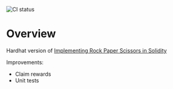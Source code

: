![CI status](https://github.com/glinda93/solidity-rock-paper-scissors/actions/workflows/main.yml/badge.svg)

# Overview

Hardhat version of [Implementing Rock Paper Scissors in Solidity](https://aliazam60.medium.com/implementing-rock-paper-scissors-in-solidity-989db92126af)

Improvements:

- Claim rewards
- Unit tests
